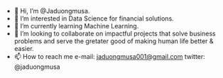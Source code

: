 - 👋 Hi, I’m @Jaduongmusa.
- 👀 I’m interested in Data Science for financial solutions.
- 🌱 I’m currently learning Machine Learning.
- 💞️ I’m looking to collaborate on impactful projects that solve business problems and serve the gretater good of making human life better & easier. 
- 📫 How to reach me 
                    e-mail:  jaduongmusa001@gmail.com 
                    twitter: @jaduongmusa
                

<!---
Jaduongmusa/Jaduongmusa is a ✨ special ✨ repository because its `README.md` (this file) appears on your GitHub profile.
You can click the Preview link to take a look at your changes.
--->

